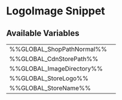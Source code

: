 # <span class="jumptarget"> LogoImage Snippet </span>

## <span class="jumptarget"> Available Variables </span>
|||
|---|---|
| %%GLOBAL_ShopPathNormal%% |
| %%GLOBAL_CdnStorePath%% |
| %%GLOBAL_ImageDirectory%% |
| %%GLOBAL_StoreLogo%% |
| %%GLOBAL_StoreName%% |
